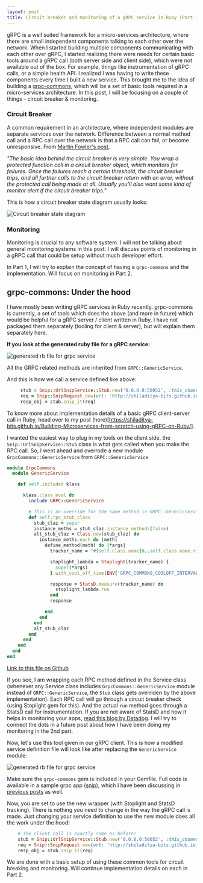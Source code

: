 ```yaml
---
layout: post
title: Circuit breaker and monitoring of a gRPC service in Ruby (Part 1)
---
```


gRPC is a well suited framework for a micro-services architecture, where there are small independent components talking to each other over the network. When I started building multiple components communicating with each other over gRPC, I started realizing there were needs for certain basic tools around a gRPC call (both server side and client side), which were not available out of the box. For example, things like instrumentation of gRPC calls, or a simple health API. I realized I was having to write these components every time I built a new service. This brought me to the idea of building a [grpc-commons](https://github.com/shiladitya-bits/grpc-commons), which will be a set of basic tools required in a micro-services architecture. In this post, I will be focusing on a couple of things - circuit breaker & monitoring.

### Circuit Breaker

A common requirement in an architecture, where independent modules are separate services over the network. Difference between a normal method call and a RPC call over the network is that a RPC call can fail, or become unresponsive. From [Martin Fowler's post](https://martinfowler.com/bliki/CircuitBreaker.html), 

*"The basic idea behind the circuit breaker is very simple. You wrap a protected function call in a circuit breaker object, which monitors for failures. Once the failures reach a certain threshold, the circuit breaker trips, and all further calls to the circuit breaker return with an error, without the protected call being made at all. Usually you'll also want some kind of monitor alert if the circuit breaker trips."*

This is how a circuit breaker state diagram usually looks:

![Circuit breaker state diagram](https://martinfowler.com/bliki/images/circuitBreaker/state.png)

### Monitoring

Monitoring is crucial to any software system. I will not be talking about general monitoring systems in this post. I will discuss points of monitoring in a gRPC call that could be setup without much developer effort.

In Part 1, I will try to explain the concept of having a `grpc-commons` and the implementation. Will focus on monitoring in Part 2.

## grpc-commons: Under the hood 

I have mostly been writing gRPC services in Ruby recently. grpc-commons is currently, a set of tools which does the above (and more in future) which would be helpful for a gRPC server / client written in Ruby. I have not packaged them separately (tooling for client & server), but will explain them separately here.
 
**If you look at the generated ruby file for a gRPC service:**
   
![generated rb file for grpc service](https://raw.githubusercontent.com/shiladitya-bits/shiladitya-bits.github.io/master/images/grpc-service-1.png)
   
All the GRPC related methods are inherited from `GRPC::GenericService`.
    
And this is how we call a service defined like above:
   
```ruby
     stub = Snip::UrlSnipService::Stub.new('0.0.0.0:50052', :this_channel_is_insecure)
     req = Snip::SnipRequest.new(url: 'http://shiladitya-bits.github.io')
     resp_obj = stub.snip_it(req)
   ```
   
To know more about implementation details of a basic gRPC client-server call in Ruby, head over to my post (here)[https://shiladitya-bits.github.io/Building-Microservices-from-scratch-using-gRPC-on-Ruby/].
 
I wanted the easiest way to plug in my tools on the client side. the `Snip::UrlSnipService::Stub` class is what gets called when you make the RPC call. So, I went ahead and overrode a new module `GrpcCommons::GenericService` from `GRPC::GenericService`

```ruby
module GrpcCommons
  module GenericService

    def self.included klass

      klass.class_eval do
        include GRPC::GenericService

        # This is an override for the same method in GRPC::GenericService
        def self.rpc_stub_class
          stub_claz = super
          instance_meths = stub_claz.instance_methods(false)
          alt_stub_claz = Class.new(stub_claz) do
            instance_meths.each do |meth|
              define_method(meth) do |*args|
                tracker_name = "#{self.class.name[0..self.class.name.rindex("::")]}:#{meth}"

                stoplight_lambda = Stoplight(tracker_name) {
                  super(*args)
                }.with_cool_off_time(ENV['GRPC_COMMONS_COOLOFF_INTERVAL'].to_i)

                response = StatsD.measure(tracker_name) do
                  stoplight_lambda.run
                end
                response

              end
            end
          end
          alt_stub_claz
        end
      end
    end
  end
end
```

[Link to this file on Github](https://github.com/shiladitya-bits/grpc-commons/blob/master/lib/grpc-commons/generic_service.rb)


If you see, I am wrapping each RPC method defined in the Service class (whenever any Service class includes `GrpcCommons::GenericService` module instead of `GRPC::GenericService`, the `Stub` class gets overriden by the above implementation). Each RPC call will go through a circuit breaker check (using Stoplight gem for this). And the actual `run` method goes through a StatsD call for instrumentation. If you are not aware of StatsD and how it helps in monitoring your apps, [read this blog by Datadog](https://www.datadoghq.com/blog/statsd/). I will try to connect the dots in a future post about how I have been doing my monitoring in the 2nd part. 

Now, let's use this tool given in our gRPC client. This is how a modified service definition file will look like after replacing the `GenericService` module:

![generated rb file for grpc service](https://raw.githubusercontent.com/shiladitya-bits/shiladitya-bits.github.io/master/images/grpc-service-2.png)

Make sure the `grpc-commons` gem is included in your Gemfile. Full code is available in a sample grpc app ([snip](https://github.com/shiladitya-bits/snip-service)), which I have been discussing in [previous posts](https://shiladitya-bits.github.io/Building-Microservices-from-scratch-using-gRPC-on-Ruby/) as well.

Now, you are set to use the new wrapper (with Stoplight and StatsD tracking). There is nothing you need to change in the way the gRPC call is made. Just changing your service definition to use the new module does all the work under the hood!

```ruby
    # The client call is exactly same as before!
    stub = Snip::UrlSnipService::Stub.new('0.0.0.0:50052', :this_channel_is_insecure)
    req = Snip::SnipRequest.new(url: 'http://shiladitya-bits.github.io')
    resp_obj = stub.snip_it(req)
```

We are done with a basic setup of using these common tools for circuit breaking and monitoring. Will continue implementation details on each in Part 2.
